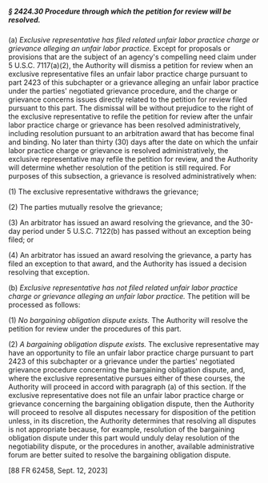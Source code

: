 ##### § 2424.30 Procedure through which the petition for review will be resolved. #####

(a) *Exclusive representative has filed related unfair labor practice charge or grievance alleging an unfair labor practice.* Except for proposals or provisions that are the subject of an agency's compelling need claim under 5 U.S.C. 7117(a)(2), the Authority will dismiss a petition for review when an exclusive representative files an unfair labor practice charge pursuant to part 2423 of this subchapter or a grievance alleging an unfair labor practice under the parties' negotiated grievance procedure, and the charge or grievance concerns issues directly related to the petition for review filed pursuant to this part. The dismissal will be without prejudice to the right of the exclusive representative to refile the petition for review after the unfair labor practice charge or grievance has been resolved administratively, including resolution pursuant to an arbitration award that has become final and binding. No later than thirty (30) days after the date on which the unfair labor practice charge or grievance is resolved administratively, the exclusive representative may refile the petition for review, and the Authority will determine whether resolution of the petition is still required. For purposes of this subsection, a grievance is resolved administratively when:

(1) The exclusive representative withdraws the grievance;

(2) The parties mutually resolve the grievance;

(3) An arbitrator has issued an award resolving the grievance, and the 30-day period under 5 U.S.C. 7122(b) has passed without an exception being filed; or

(4) An arbitrator has issued an award resolving the grievance, a party has filed an exception to that award, and the Authority has issued a decision resolving that exception.

(b) *Exclusive representative has not filed related unfair labor practice charge or grievance alleging an unfair labor practice.* The petition will be processed as follows:

(1) *No bargaining obligation dispute exists.* The Authority will resolve the petition for review under the procedures of this part.

(2) *A bargaining obligation dispute exists.* The exclusive representative may have an opportunity to file an unfair labor practice charge pursuant to part 2423 of this subchapter or a grievance under the parties' negotiated grievance procedure concerning the bargaining obligation dispute, and, where the exclusive representative pursues either of these courses, the Authority will proceed in accord with paragraph (a) of this section. If the exclusive representative does not file an unfair labor practice charge or grievance concerning the bargaining obligation dispute, then the Authority will proceed to resolve all disputes necessary for disposition of the petition unless, in its discretion, the Authority determines that resolving all disputes is not appropriate because, for example, resolution of the bargaining obligation dispute under this part would unduly delay resolution of the negotiability dispute, or the procedures in another, available administrative forum are better suited to resolve the bargaining obligation dispute.

[88 FR 62458, Sept. 12, 2023]